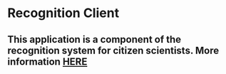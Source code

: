 # Recognition Client

## This application is a component of the recognition system for citizen scientists. More information [HERE](https://github.com/jpablomch/RecognitionSystem)
